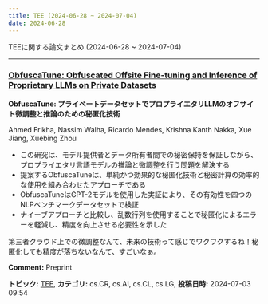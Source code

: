 ```yaml
---
title: TEE (2024-06-28 ~ 2024-07-04)
date: 2024-06-28
---
```


TEEに関する論文まとめ (2024-06-28 ~ 2024-07-04)


- - -

### [ObfuscaTune: Obfuscated Offsite Fine-tuning and Inference of Proprietary LLMs on Private Datasets](http://arxiv.org/abs/2407.02960)

**ObfuscaTune: プライベートデータセットでプロプライエタリLLMのオフサイト微調整と推論のための秘匿化技術**

Ahmed Frikha, Nassim Walha, Ricardo Mendes, Krishna Kanth Nakka, Xue Jiang, Xuebing Zhou

- この研究は、モデル提供者とデータ所有者間での秘密保持を保証しながら、プロプライエタリ言語モデルの推論と微調整を行う問題を解決する
- 提案するObfuscaTuneは、単純かつ効果的な秘匿化技術と秘密計算の効率的な使用を組み合わせたアプローチである
- ObfuscaTuneはGPT-2モデルを使用した実証により、その有効性を四つのNLPベンチマークデータセットで検証
- ナイーブアプローチと比較し、乱数行列を使用することで秘匿化によるエラーを軽減し、精度を向上させる必要性を示した

第三者クラウド上での微調整なんて、未来の技術って感じでワクワクするね！秘匿化しても精度が落ちないなんて、すごいなぁ。

**Comment:** Preprint

**トピック:** [TEE](../../tee), **カテゴリ:** cs.CR, cs.AI, cs.CL, cs.LG, **投稿日時:** 2024-07-03 09:54
